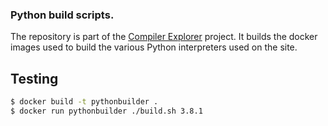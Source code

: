 ### Python build scripts.

The repository is part of the [Compiler Explorer](https://godbolt.org/) project. It builds
the docker images used to build the various Python interpreters used on the site.


## Testing

```bash
$ docker build -t pythonbuilder .
$ docker run pythonbuilder ./build.sh 3.8.1
```
